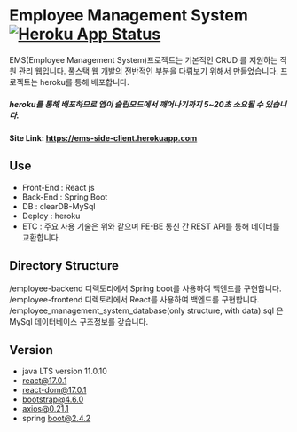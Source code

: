 
# Employee Management System [![Heroku App Status](http://heroku-shields.herokuapp.com/ems-side-client)](https://ems-side-client.herokuapp.com)


EMS(Employee Management System)프로젝트는 기본적인 CRUD 를 지원하는 직원 관리 웹입니다. 풀스택 웹 개발의 전반적인 부분을 다뤄보기 위해서 만들었습니다. 프로젝트는 heroku를 통해 배포합니다.   
##### heroku를 통해 배포하므로 앱이 슬립모드에서 깨어나기까지 **5~20초 소요**될 수 있습니다.
#### Site Link: **https://ems-side-client.herokuapp.com**

## Use
- Front-End :  React js
- Back-End : Spring Boot
- DB : clearDB-MySql
- Deploy : heroku
- ETC : 주요 사용 기술은 위와 같으며 FE-BE 통신 간 REST API를 통해 데이터를 교환합니다.

## Directory Structure
/employee-backend 디렉토리에서 Spring boot를 사용하여 백엔드를 구현합니다.  
/employee-frontend 디렉토리에서 React를 사용하여 백엔드를 구현합니다.  
/employee_management_system_database(only structure, with data).sql 은 MySql 데이터베이스 구조정보를 갖습니다.  

## Version
- java LTS version 11.0.10
- react@17.0.1
- react-dom@17.0.1
- bootstrap@4.6.0
- axios@0.21.1
- spring boot@2.4.2
